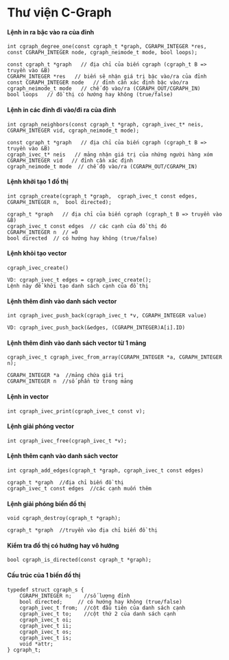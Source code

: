 # Thư viện C-Graph

#### Lệnh in ra bậc vào ra của đỉnh
`int cgraph_degree_one(const cgraph_t *graph,
                      CGRAPH_INTEGER *res,
                      const CGRAPH_INTEGER node,
                      cgraph_neimode_t mode,
                      bool loops);`
```
const cgraph_t *graph   // địa chỉ của biến cgraph (cgraph_t B => truyền vào &B)
CGRAPH_INTEGER *res   // biến sẽ nhận giá trị bậc vào/ra của đỉnh
const CGRAPH_INTEGER node   // đỉnh cần xác định bậc vào/ra
cgraph_neimode_t mode   // chế độ vào/ra (CGRAPH_OUT/CGRAPH_IN)
bool loops   // đồ thị có hướng hay không (true/false)
```

#### Lệnh in các đỉnh đi vào/đi ra của đỉnh
`int cgraph_neighbors(const cgraph_t *graph,
                     cgraph_ivec_t* neis,
                     CGRAPH_INTEGER vid,
                     cgraph_neimode_t mode);`
```
const cgraph_t *graph   // địa chỉ của biến cgraph (cgraph_t B => truyền vào &B)
cgraph_ivec_t* neis   // mảng nhận giá trị của nhứng người hàng xóm
CGRAPH_INTEGER vid   // đỉnh cần xác định
cgraph_neimode_t mode  // chế độ vào/ra (CGRAPH_OUT/CGRAPH_IN)
```
#### Lệnh khởi tạo 1 đồ thị
`int cgraph_create(cgraph_t *graph, 
                  cgraph_ivec_t const edges, 
                  CGRAPH_INTEGER n, 
                  bool directed);`
```
cgraph_t *graph   // địa chỉ của biến cgraph (cgraph_t B => truyền vào &B)
cgraph_ivec_t const edges  // các cạnh của đồ thị đó
CGRAPH_INTEGER n  // =0
bool directed  // có hướng hay không (true/false)
```
#### Lệnh khỏi tạo vector
`cgraph_ivec_create()`
```
VD: cgraph_ivec_t edges = cgraph_ivec_create();
Lệnh này để khởi tạo danh sách cạnh của đồ thị
```
#### Lệnh thêm đỉnh vào danh sách vector
`int cgraph_ivec_push_back(cgraph_ivec_t *v, CGRAPH_INTEGER value)`
```
VD: cgraph_ivec_push_back(&edges, (CGRAPH_INTEGER)A[i].ID)
```
#### Lệnh thêm đỉnh vào danh sách vector từ 1 mảng
`cgraph_ivec_t cgraph_ivec_from_array(CGRAPH_INTEGER *a,
                                    CGRAPH_INTEGER n);`
```
CGRAPH_INTEGER *a  //mảng chứa giá trị
CGRAPH_INTEGER n  //số phần từ trong mảng
```
#### Lệnh in vector
`int cgraph_ivec_print(cgraph_ivec_t const v);`
#### Lệnh giải phóng vector
`int cgraph_ivec_free(cgraph_ivec_t *v);`
#### Lệnh thêm cạnh vào danh sách vector
`int cgraph_add_edges(cgraph_t *graph, cgraph_ivec_t const edges)`
```
cgraph_t *graph  //địa chỉ biến đồ thị
cgraph_ivec_t const edges  //các cạnh muốn thêm
```
#### Lệnh giải phóng biến đồ thị
`void cgraph_destroy(cgraph_t *graph);`
```
cgraph_t *graph  //truyền vào địa chỉ biến đồ thị
```
#### Kiểm tra đồ thị có hướng hay vô hướng
`bool cgraph_is_directed(const cgraph_t *graph);`
#### Cấu trúc của 1 biến đồ thị
```
typedef struct cgraph_s {
    CGRAPH_INTEGER n;    //số lượng đỉnh
    bool directed;     // có hướng hay không (true/false)
    cgraph_ivec_t from;  //cột đầu tiên của danh sách cạnh
    cgraph_ivec_t to;    //cột thứ 2 của danh sách cạnh
    cgraph_ivec_t oi;
    cgraph_ivec_t ii;
    cgraph_ivec_t os;
    cgraph_ivec_t is;
    void *attr;
} cgraph_t;
```
